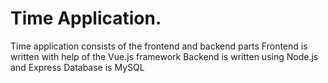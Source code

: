 # Time Application.

Time application consists of the frontend and backend parts
Frontend is written with help of the Vue.js framework
Backend is written using Node.js and Express
Database is MySQL
